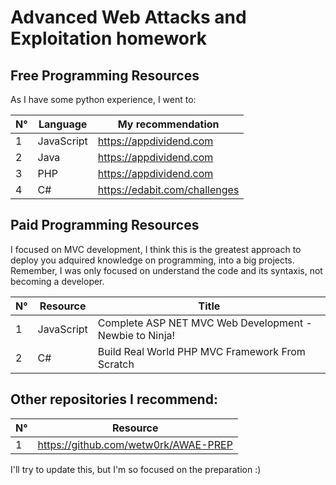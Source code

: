 # Advanced Web Attacks and Exploitation homework


## Free Programming Resources
As I have some python experience, I went to:

| N° | Language | My recommendation |
|--- | --- | --- |
| 1 | JavaScript | https://appdividend.com |
| 2 | Java | https://appdividend.com |
| 3 | PHP | https://appdividend.com |
| 4 | C# | https://edabit.com/challenges |

## Paid Programming Resources
I focused on MVC development, I think this is the greatest approach to deploy you adquired knowledge on programming, into a big projects. Remember, I was only focused on understand the code and its syntaxis, not becoming a developer.

| N° | Resource | Title |
|--- | --- | --- |
| 1 | JavaScript | Complete ASP NET MVC Web Development - Newbie to Ninja! |
| 2 | C# | Build Real World PHP MVC Framework From Scratch |

## Other repositories I recommend:
| N° | Resource |
|--- | --- |
| 1 | https://github.com/wetw0rk/AWAE-PREP | 

I'll try to update this, but I'm so focused on the preparation :)
